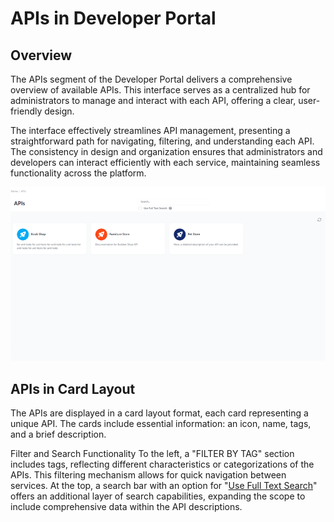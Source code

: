 # APIs in Developer Portal 

<head>
  <meta name="guidename" content="API Management"/>
  <meta name="context" content="GUID-c5c2f480-f119-4b24-9fb6-1e1ce01ff127"/>
</head> 

## Overview

The APIs segment of the Developer Portal delivers a comprehensive overview of available APIs. This interface serves as a centralized hub for administrators to manage and interact with each API, offering a clear, user-friendly design.

The interface effectively streamlines API management, presenting a straightforward path for navigating, filtering, and understanding each API. The consistency in design and organization ensures that administrators and developers can interact efficiently with each service, maintaining seamless functionality across the platform.

![](../Images/img-cp-developer_portal_APIs.png)

## APIs in Card Layout

The APIs are displayed in a card layout format, each card representing a unique API. The cards include essential information: an icon, name, tags, and a brief description. 

Filter and Search Functionality
To the left, a "FILTER BY TAG" section includes tags, reflecting different characteristics or categorizations of the APIs. This filtering mechanism allows for quick navigation between services. At the top, a search bar with an option for "[Use Full Text Search](../Topics/cp-Full_text_search.md)" offers an additional layer of search capabilities, expanding the scope to include comprehensive data within the API descriptions.